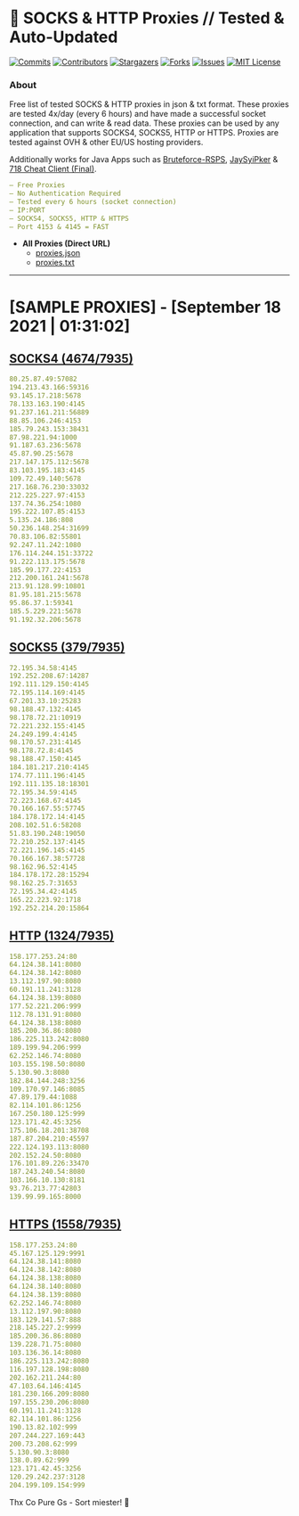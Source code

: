 <!-- MARKDOWN LINKS & IMAGES -->
<!-- https://www.markdownguide.org/basic-syntax/#reference-style-links -->
[contributors-shield]: https://img.shields.io/github/contributors/KaiBurton/free-proxies-autoupdated?style=for-the-badge
[contributors-url]: https://github.com/KaiBurton/free-proxies-autoupdated/graphs/contributors
[forks-shield]: https://img.shields.io/github/forks/KaiBurton/free-proxies-autoupdated?style=for-the-badge
[forks-url]: https://github.com/KaiBurton/free-proxies-autoupdated/network/members
[stars-shield]: https://img.shields.io/github/stars/KaiBurton/free-proxies-autoupdated?style=for-the-badge
[stars-url]: https://github.com/KaiBurton/free-proxies-autoupdated/stargazers
[issues-shield]: https://img.shields.io/github/issues/KaiBurton/free-proxies-autoupdated?style=for-the-badge
[issues-url]: https://github.com/KaiBurton/free-proxies-autoupdated/issues
[license-shield]: https://img.shields.io/github/license/KaiBurton/free-proxies-autoupdated?style=for-the-badge
[license-url]: https://github.com/KaiBurton/free-proxies-autoupdated/blob/main/LICENSE
[commit-shield]: https://img.shields.io/github/last-commit/KaiBurton/free-proxies-autoupdated?style=for-the-badge
[commit-url]: https://github.com/KaiBurton/free-proxies-autoupdated/commits/main

# 🎁 SOCKS & HTTP Proxies // Tested & Auto-Updated

[![Commits][commit-shield]][commit-url]
[![Contributors][contributors-shield]][contributors-url]
[![Stargazers][stars-shield]][stars-url]
[![Forks][forks-shield]][forks-url]
[![Issues][issues-shield]][issues-url]
[![MIT License][license-shield]][license-url]

### About
Free list of tested SOCKS & HTTP proxies in json & txt format. These proxies are tested 4x/day (every 6 hours) and have made a successful socket connection, and can write & read data. These proxies can be used by any application that supports SOCKS4, SOCKS5, HTTP or HTTPS. Proxies are tested against OVH & other EU/US hosting providers.

Additionally works for Java Apps such as [Bruteforce-RSPS](https://github.com/KaiBurton/Bruteforce-RSPS), [JaySyiPker](https://github.com/JayArrowz/JaySyiPker) & [718 Cheat Client (Final)](https://github.com/KaiBurton/718-Cheat-Client-Final). 

```yaml
— Free Proxies
— No Authentication Required
— Tested every 6 hours (socket connection)
— IP:PORT
— SOCKS4, SOCKS5, HTTP & HTTPS
— Port 4153 & 4145 = FAST
```

- **All Proxies (Direct URL)**
  - [proxies.json](https://raw.githubusercontent.com/KaiBurton/free-proxies-autoupdated/main/proxies.json)
  - [proxies.txt](https://raw.githubusercontent.com/KaiBurton/free-proxies-autoupdated/main/proxies.txt)

---

# [SAMPLE PROXIES] - [September 18 2021 | 01:31:02]

## [SOCKS4 (4674/7935)](https://raw.githubusercontent.com/KaiBurton/free-proxies-autoupdated/main/proxies-socks4.txt)
```yaml
80.25.87.49:57082
194.213.43.166:59316
93.145.17.218:5678
78.133.163.190:4145
91.237.161.211:56889
88.85.106.246:4153
185.79.243.153:38431
87.98.221.94:1000
91.187.63.236:5678
45.87.90.25:5678
217.147.175.112:5678
83.103.195.183:4145
109.72.49.140:5678
217.168.76.230:33032
212.225.227.97:4153
137.74.36.254:1080
195.222.107.85:4153
5.135.24.186:808
50.236.148.254:31699
70.83.106.82:55801
92.247.11.242:1080
176.114.244.151:33722
91.222.113.175:5678
185.99.177.22:4153
212.200.161.241:5678
213.91.128.99:10801
81.95.181.215:5678
95.86.37.1:59341
185.5.229.221:5678
91.192.32.206:5678
```

## [SOCKS5 (379/7935)](https://raw.githubusercontent.com/KaiBurton/free-proxies-autoupdated/main/proxies-socks5.txt)
```yaml
72.195.34.58:4145
192.252.208.67:14287
192.111.129.150:4145
72.195.114.169:4145
67.201.33.10:25283
98.188.47.132:4145
98.178.72.21:10919
72.221.232.155:4145
24.249.199.4:4145
98.170.57.231:4145
98.178.72.8:4145
98.188.47.150:4145
184.181.217.210:4145
174.77.111.196:4145
192.111.135.18:18301
72.195.34.59:4145
72.223.168.67:4145
70.166.167.55:57745
184.178.172.14:4145
208.102.51.6:58208
51.83.190.248:19050
72.210.252.137:4145
72.221.196.145:4145
70.166.167.38:57728
98.162.96.52:4145
184.178.172.28:15294
98.162.25.7:31653
72.195.34.42:4145
165.22.223.92:1718
192.252.214.20:15864
```

## [HTTP (1324/7935)](https://raw.githubusercontent.com/KaiBurton/free-proxies-autoupdated/main/proxies-http.txt)
```yaml
158.177.253.24:80
64.124.38.141:8080
64.124.38.142:8080
13.112.197.90:8080
60.191.11.241:3128
64.124.38.139:8080
177.52.221.206:999
112.78.131.91:8080
64.124.38.138:8080
185.200.36.86:8080
186.225.113.242:8080
189.199.94.206:999
62.252.146.74:8080
103.155.198.50:8080
5.130.90.3:8080
182.84.144.248:3256
109.170.97.146:8085
47.89.179.44:1088
82.114.101.86:1256
167.250.180.125:999
123.171.42.45:3256
175.106.18.201:38708
187.87.204.210:45597
222.124.193.113:8080
202.152.24.50:8080
176.101.89.226:33470
187.243.240.54:8080
103.166.10.130:8181
93.76.213.77:42803
139.99.99.165:8000
```

## [HTTPS (1558/7935)](https://raw.githubusercontent.com/KaiBurton/free-proxies-autoupdated/main/proxies-https.txt)
```yaml
158.177.253.24:80
45.167.125.129:9991
64.124.38.141:8080
64.124.38.142:8080
64.124.38.138:8080
64.124.38.140:8080
64.124.38.139:8080
62.252.146.74:8080
13.112.197.90:8080
183.129.141.57:888
218.145.227.2:9999
185.200.36.86:8080
139.228.71.75:8080
103.136.36.14:8080
186.225.113.242:8080
116.197.128.198:8080
202.162.211.244:80
47.103.64.146:4145
181.230.166.209:8080
197.155.230.206:8080
60.191.11.241:3128
82.114.101.86:1256
190.13.82.102:999
207.244.227.169:443
200.73.208.62:999
5.130.90.3:8080
138.0.89.62:999
123.171.42.45:3256
120.29.242.237:3128
204.199.109.154:999
```



Thx Co Pure Gs - Sort miester! 💟